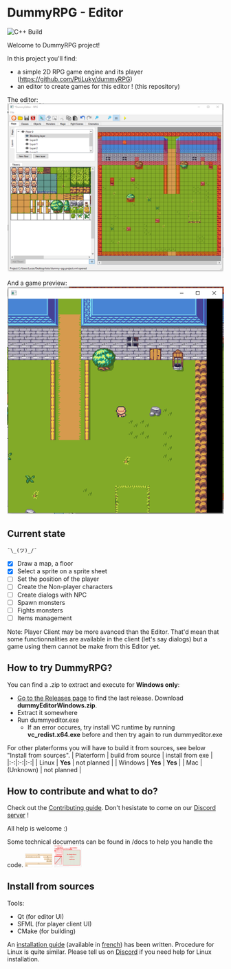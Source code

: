 # DummyRPG - Editor

![C++ Build](https://github.com/PtiLuky/dummyeditor/workflows/C++%20Build/badge.svg)

Welcome to DummyRPG project!

In this project you'll find:
* a simple 2D RPG game engine and its player  (https://github.com/PtiLuky/dummyRPG)
* an editor to create games for this editor ! (this repository)

The editor:
![Screenshot Editor](docs/screenshot-editor.png "Screenshot Editor")

And a game preview:
![Screenshot Player](docs/screenshot-player.png "Screenshot Player")


## Current state

`¯\_(ツ)_/¯`

* [x] Draw a map, a floor
* [x] Select a sprite on a sprite sheet
* [ ] Set the position of the player
* [ ] Create the Non-player characters
* [ ] Create dialogs with NPC
* [ ] Spawn monsters
* [ ] Fights monsters
* [ ] Items management

Note: Player Client may be more avanced than the Editor. That'd mean that some functionnalities are
available in the client (let's say dialogs) but a game using them cannot be make
from this Editor yet.

## How to try DummyRPG?

You can find a .zip to extract and execute for **Windows only**:
* [Go to the Releases page](https://github.com/PtiLuky/dummyeditor/releases/) to find the last release. Download **dummyEditorWindows.zip**.
* Extract it somewhere
* Run dummyeditor.exe
  * If an error occures, try install VC runtime by running **vc_redist.x64.exe** before and then try again to run dummyeditor.exe


For other platerforms you will have to build it from sources, see below "Install from sources".
|  Platerform | build from source  | install from exe  |
|:-:|:-:|:-:|
| Linux  |  **Yes** |  not planned |
| Windows  | **Yes**  |  **Yes** |
| Mac  |  (Unknown) | not planned  |


## How to contribute and what to do?

Check out the [Contributing guide](https://github.com/PtiLuky/dummyRPG/blob/master/doc/contributing.md).
Don't hesistate to come on our [Discord server](https://discord.gg/qzx4AjT) !

All help is welcome :)

Some technical documents can be found in /docs to help you handle the code.
<img src="docs/Classes-GameData.png" width="64">  <img src="docs/Classes-Editor-UI.png" width="64">

## Install from sources

Tools:
* Qt (for editor UI)
* SFML (for player client UI)
* CMake (for building)

An [installation guide](docs/Installation_Windows-en.md) (available in [french](docs/Installation_Windows-fr.md)) has been written. Procedure for Linux is
quite similar. Please tell us on [Discord](https://discord.gg/qzx4AjT) if you need help for Linux installation.
